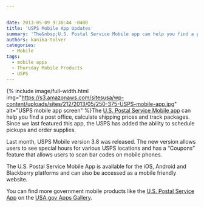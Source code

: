 ```yaml
---


date: 2013-05-09 9:30:44 -0400
title: 'USPS Mobile App Updates'
summary: 'The&nbsp;U.S. Postal Service Mobile app can help you find a post office, calculate shipping prices and track packages.&nbsp;Since we last featured this app, the USPS has added the ability to schedule pickups and order supplies. Last month, USPS Mobile version 3.8 was released. The new version allows users to'
authors: kanika-tolver
categories:
  - Mobile
tags:
  - mobile apps
  - Thursday Mobile Products
  - USPS
---
```



{% include image/full-width.html img="https://s3.amazonaws.com/sitesusa/wp-content/uploads/sites/212/2013/05/250-375-USPS-mobile-app.jpg" alt="USPS mobile app screen" %}The [U.S. Postal Service Mobile app](https://www.usps.com/mobile/info.htm) can help you find a post office, calculate shipping prices and track packages. Since we last featured this app, the USPS has added the ability to schedule pickups and order supplies.

Last month, USPS Mobile version 3.8 was released. The new version allows users to see special hours for various USPS locations and has a &#8220;Coupons&#8221; feature that allows users to scan bar codes on mobile phones.

The U.S. Postal Service Mobile App is available for the iOS, Android and Blackberry platforms and can also be accessed as a mobile friendly website.

You can find more government mobile products like the [U.S. Postal Service App](http://apps.usa.gov/usps-mobile-app-tools/) on the [USA.gov Apps Gallery](http://apps.usa.gov/).